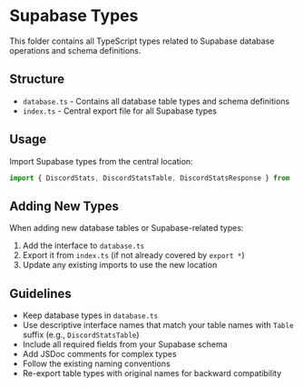 # Supabase Types

This folder contains all TypeScript types related to Supabase database operations and schema definitions.

## Structure

- `database.ts` - Contains all database table types and schema definitions
- `index.ts` - Central export file for all Supabase types

## Usage

Import Supabase types from the central location:

```typescript
import { DiscordStats, DiscordStatsTable, DiscordStatsResponse } from '../types/supabase';
```

## Adding New Types

When adding new database tables or Supabase-related types:

1. Add the interface to `database.ts`
2. Export it from `index.ts` (if not already covered by `export *`)
3. Update any existing imports to use the new location

## Guidelines

- Keep database types in `database.ts`
- Use descriptive interface names that match your table names with `Table` suffix (e.g., `DiscordStatsTable`)
- Include all required fields from your Supabase schema
- Add JSDoc comments for complex types
- Follow the existing naming conventions
- Re-export table types with original names for backward compatibility 